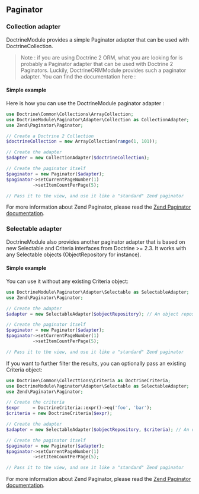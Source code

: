 ## Paginator

### Collection adapter

DoctrineModule provides a simple Paginator adapter that can be used with DoctrineCollection.

> Note : if you are using Doctrine 2 ORM, what you are looking for is probably a Paginator adapter that can be used with Doctrine 2 Paginators. Luckily, DoctrineORMModule provides such a paginator adapter. You can find the documentation here :

#### Simple example

Here is how you can use the DoctrineModule paginator adapter :

```php
use Doctrine\Common\Collections\ArrayCollection;
use DoctrineModule\Paginator\Adapter\Collection as CollectionAdapter;
use Zend\Paginator\Paginator;

// Create a Doctrine 2 Collection
$doctrineCollection = new ArrayCollection(range(1, 101));

// Create the adapter
$adapter = new CollectionAdapter($doctrineCollection);

// Create the paginator itself
$paginator = new Paginator($adapter);
$paginator->setCurrentPageNumber(1)
		  ->setItemCountPerPage(5);

// Pass it to the view, and use it like a "standard" Zend paginator
```

For more information about Zend Paginator, please read the [Zend Paginator documentation](http://framework.zend.com/manual/2.0/en/modules/zend.paginator.introduction.html).

### Selectable adapter

DoctrineModule also provides another paginator adapter that is based on new Selectable and Criteria interfaces from
Doctrine >= 2.3. It works with any Selectable objects (ObjectRepository for instance).

#### Simple example

You can use it without any existing Criteria object:

```php
use DoctrineModule\Paginator\Adapter\Selectable as SelectableAdapter;
use Zend\Paginator\Paginator;

// Create the adapter
$adapter = new SelectableAdapter($objectRepository); // An object repository implements Selectable

// Create the paginator itself
$paginator = new Paginator($adapter);
$paginator->setCurrentPageNumber(1)
		  ->setItemCountPerPage(5);

// Pass it to the view, and use it like a "standard" Zend paginator
```

If you want to further filter the results, you can optionally pass an existing Criteria object:

```php
use Doctrine\Common\Collecttions\Criteria as DoctrineCriteria;
use DoctrineModule\Paginator\Adapter\Selectable as SelectableAdapter;
use Zend\Paginator\Paginator;

// Create the criteria
$expr     = DoctrineCriteria::expr()->eq('foo', 'bar');
$criteria = new DoctrineCriteria($expr);

// Create the adapter
$adapter = new SelectableAdapter($objectRepository, $criteria); // An object repository implements Selectable

// Create the paginator itself
$paginator = new Paginator($adapter);
$paginator->setCurrentPageNumber(1)
		  ->setItemCountPerPage(5);

// Pass it to the view, and use it like a "standard" Zend paginator
```
	
For more information about Zend Paginator, please read the [Zend Paginator documentation](http://framework.zend.com/manual/2.0/en/modules/zend.paginator.introduction.html).
